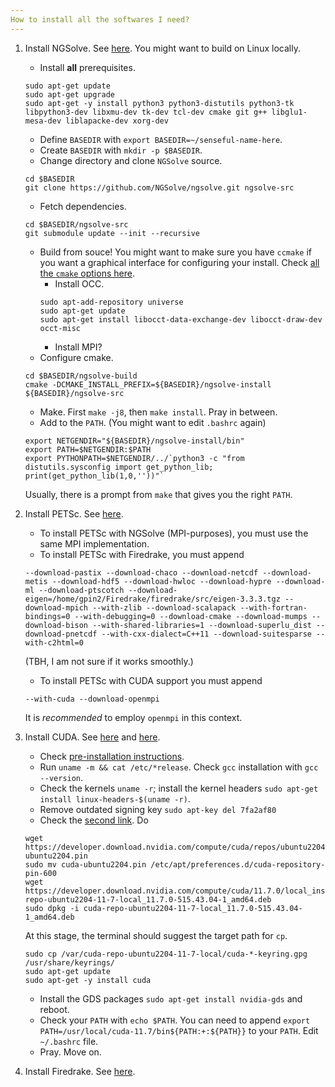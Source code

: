 ```yaml
---
How to install all the softwares I need?
---
```


1. Install NGSolve. See [here](https://docu.ngsolve.org/nightly/install/installlinux.html). You might want to build on Linux locally.

    - Install **all** prerequisites.
    ```
    sudo apt-get update
    sudo apt-get upgrade
    sudo apt-get -y install python3 python3-distutils python3-tk libpython3-dev libxmu-dev tk-dev tcl-dev cmake git g++ libglu1-mesa-dev liblapacke-dev xorg-dev
    ```
    - Define `BASEDIR` with `export BASEDIR=~/senseful-name-here`.
    - Create `BASEDIR` with `mkdir -p $BASEDIR`.
    - Change directory and clone `NGSolve` source.
    ```
    cd $BASEDIR
    git clone https://github.com/NGSolve/ngsolve.git ngsolve-src
    ```
    - Fetch dependencies.
    ```
    cd $BASEDIR/ngsolve-src
    git submodule update --init --recursive
    ```
    - Build from souce! You might want to make sure you have `ccmake` if you want a graphical interface for configuring your install. Check [all the `cmake` options here](https://docu.ngsolve.org/latest/install/cmakeoptions.html). 
        * Install OCC.
        ``` 
        sudo apt-add-repository universe
        sudo apt-get update
        sudo apt-get install libocct-data-exchange-dev libocct-draw-dev occt-misc
        ```
        * Install MPI?
    - Configure cmake.
    ```
    cd $BASEDIR/ngsolve-build
    cmake -DCMAKE_INSTALL_PREFIX=${BASEDIR}/ngsolve-install ${BASEDIR}/ngsolve-src
    ```
    - Make. First `make -j8`, then `make install`. Pray in between.
    - Add to the `PATH`. (You might want to edit `.bashrc` again)
    ```
    export NETGENDIR="${BASEDIR}/ngsolve-install/bin"
    export PATH=$NETGENDIR:$PATH
    export PYTHONPATH=$NETGENDIR/../`python3 -c "from distutils.sysconfig import get_python_lib; print(get_python_lib(1,0,''))"`
    ```
    Usually, there is a prompt from `make` that gives you the right `PATH`.

2. Install PETSc. See [here](https://petsc.org/release/install/).

	- To install PETSc with NGSolve (MPI-purposes), you must use the same MPI implementation. 
	- To install PETSc with Firedrake, you must append
	```
	--download-pastix --download-chaco --download-netcdf --download-metis --download-hdf5 --download-hwloc --download-hypre --download-ml --download-ptscotch --download-eigen=/home/gpin2/Firedrake/firedrake/src/eigen-3.3.3.tgz --download-mpich --with-zlib --download-scalapack --with-fortran-bindings=0 --with-debugging=0 --download-cmake --download-mumps --download-bison --with-shared-libraries=1 --download-superlu_dist --download-pnetcdf --with-cxx-dialect=C++11 --download-suitesparse --with-c2html=0
	``` 
    (TBH, I am not sure if it works smoothly.)

    - To install PETSc with CUDA support you must append
    ```
    --with-cuda --download-openmpi
    ```
    It is *recommended* to employ `openmpi` in this context.

3. Install CUDA. See [here](https://docs.nvidia.com/cuda/cuda-installation-guide-linux/index.html#ubuntu-installation) and [here](https://developer.nvidia.com/cuda-downloads?target_os=Linux&target_arch=x86_64&Distribution=Ubuntu&target_version=22.04&target_type=deb_local).

    - Check [pre-installation instructions](https://docs.nvidia.com/cuda/cuda-installation-guide-linux/index.html#pre-installation-actions). 
    - Run `uname -m && cat /etc/*release`. Check `gcc` installation with `gcc --version`.
    - Check the kernels `uname -r`; install the kernel headers `sudo apt-get install linux-headers-$(uname -r)`.
    - Remove outdated signing key `sudo apt-key del 7fa2af80`
    - Check the [second link](https://developer.nvidia.com/cuda-downloads?target_os=Linux&target_arch=x86_64&Distribution=Ubuntu&target_version=22.04&target_type=deb_local). Do
    ```
    wget https://developer.download.nvidia.com/compute/cuda/repos/ubuntu2204/x86_64/cuda-ubuntu2204.pin
    sudo mv cuda-ubuntu2204.pin /etc/apt/preferences.d/cuda-repository-pin-600
    wget https://developer.download.nvidia.com/compute/cuda/11.7.0/local_installers/cuda-repo-ubuntu2204-11-7-local_11.7.0-515.43.04-1_amd64.deb
    sudo dpkg -i cuda-repo-ubuntu2204-11-7-local_11.7.0-515.43.04-1_amd64.deb
    ```
    At this stage, the terminal should suggest the target path for `cp`.
    ```
    sudo cp /var/cuda-repo-ubuntu2204-11-7-local/cuda-*-keyring.gpg /usr/share/keyrings/
    sudo apt-get update
    sudo apt-get -y install cuda
    ```
    - Install the GDS packages `sudo apt-get install nvidia-gds` and reboot.
    - Check your `PATH` with `echo $PATH`. You can need to append `export PATH=/usr/local/cuda-11.7/bin${PATH:+:${PATH}}` to your `PATH`. Edit `~/.bashrc` file.
    - Pray. Move on.

3. Install Firedrake. See [here](https://www.firedrakeproject.org/download.html).
